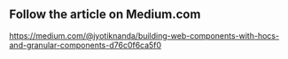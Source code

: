 ## Follow the article on Medium.com
https://medium.com/@jyotiknanda/building-web-components-with-hocs-and-granular-components-d76c0f6ca5f0
